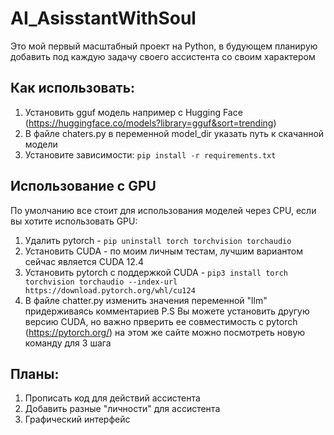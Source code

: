 # AI_AsisstantWithSoul

Это мой первый масштабный проект на Python, в будующем планирую добавить под каждую задачу своего ассистента со своим характером 

## Как использовать:
1) Установить gguf модель например с Hugging Face (https://huggingface.co/models?library=gguf&sort=trending)
2) В файле chaters.py в переменной model_dir указать путь к скачанной модели
3) Установите зависимости: `pip install -r requirements.txt`

## Использование с GPU
По умолчанию все стоит для использования моделей через CPU, если вы хотите использовать GPU:
1) Удалить pytorch - `pip uninstall torch torchvision torchaudio`
2) Установить CUDA - по моим личным тестам, лучшим вариантом сейчас является CUDA 12.4
3) Установить pytorch с поддержкой CUDA - `pip3 install torch torchvision torchaudio --index-url https://download.pytorch.org/whl/cu124`
4) В файле chatter.py изменить значения переменной "llm" придерживаясь комментариев
P.S Вы можете установить другую версию CUDA, но важно прверить ее совместимость с pytorch (https://pytorch.org/) на этом же сайте можно посмотреть новую команду для 3 шага

## Планы:
1) Прописать код для действий ассистента
2) Добавить разные "личности" для ассистента
3) Графический интерфейс 
